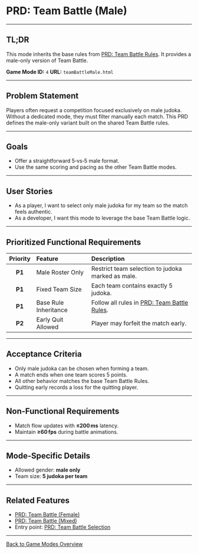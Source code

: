 # PRD: Team Battle (Male)

---

## TL;DR

This mode inherits the base rules from [PRD: Team Battle Rules](prdTeamBattleRules.md). It provides a male-only version of Team Battle.

**Game Mode ID:** `4`
**URL:** `teamBattleMale.html`

---

## Problem Statement

Players often request a competition focused exclusively on male judoka. Without a dedicated mode, they must filter manually each match. This PRD defines the male-only variant built on the shared Team Battle rules.

---

## Goals

- Offer a straightforward 5‑vs‑5 male format.
- Use the same scoring and pacing as the other Team Battle modes.

---

## User Stories

- As a player, I want to select only male judoka for my team so the match feels authentic.
- As a developer, I want this mode to leverage the base Team Battle logic.

---

## Prioritized Functional Requirements

| Priority | Feature               | Description                                                          |
| :------: | :-------------------- | :------------------------------------------------------------------- |
|  **P1**  | Male Roster Only      | Restrict team selection to judoka marked as male.                    |
|  **P1**  | Fixed Team Size       | Each team contains exactly 5 judoka.                                 |
|  **P1**  | Base Rule Inheritance | Follow all rules in [PRD: Team Battle Rules](prdTeamBattleRules.md). |
|  **P2**  | Early Quit Allowed    | Player may forfeit the match early.                                  |

---

## Acceptance Criteria

- Only male judoka can be chosen when forming a team.
- A match ends when one team scores 5 points.
- All other behavior matches the base Team Battle Rules.
- Quitting early records a loss for the quitting player.

---

## Non-Functional Requirements

- Match flow updates with **≤200 ms** latency.
- Maintain **≥60 fps** during battle animations.

---

## Mode-Specific Details

- Allowed gender: **male only**
- Team size: **5 judoka per team**

---

## Related Features

- [PRD: Team Battle (Female)](prdTeamBattleFemale.md)
- [PRD: Team Battle (Mixed)](prdTeamBattleMixed.md)
- Entry point: [PRD: Team Battle Selection](prdTeamBattleSelection.md)

---

[Back to Game Modes Overview](prdGameModes.md)
